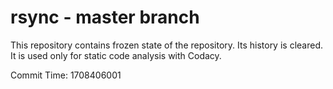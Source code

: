 # rsync - master branch

This repository contains frozen state of the repository.
Its history is cleared. It is used only for static code
analysis with Codacy.

Commit Time: 1708406001